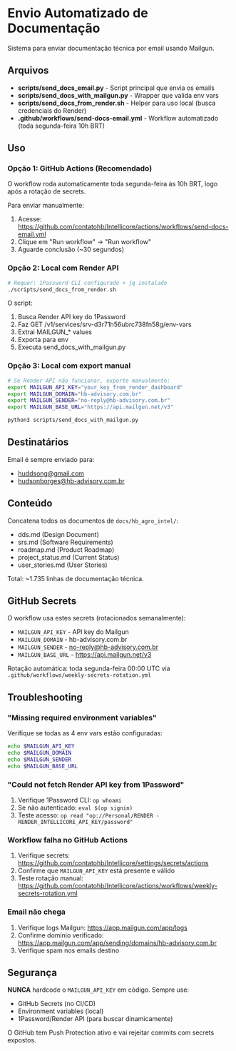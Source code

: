 # Envio Automatizado de Documentação

Sistema para enviar documentação técnica por email usando Mailgun.

## Arquivos

- **scripts/send_docs_email.py** - Script principal que envia os emails
- **scripts/send_docs_with_mailgun.py** - Wrapper que valida env vars
- **scripts/send_docs_from_render.sh** - Helper para uso local (busca credenciais do Render)
- **.github/workflows/send-docs-email.yml** - Workflow automatizado (toda segunda-feira 10h BRT)

## Uso

### Opção 1: GitHub Actions (Recomendado)

O workflow roda automaticamente toda segunda-feira às 10h BRT, logo após a rotação de secrets.

Para enviar manualmente:
1. Acesse: https://github.com/contatohb/Intellicore/actions/workflows/send-docs-email.yml
2. Clique em "Run workflow" → "Run workflow"
3. Aguarde conclusão (~30 segundos)

### Opção 2: Local com Render API

```bash
# Requer: 1Password CLI configurado + jq instalado
./scripts/send_docs_from_render.sh
```

O script:
1. Busca Render API key do 1Password
2. Faz GET /v1/services/srv-d3r71h56ubrc738fn58g/env-vars
3. Extrai MAILGUN_* values
4. Exporta para env
5. Executa send_docs_with_mailgun.py

### Opção 3: Local com export manual

```bash
# Se Render API não funcionar, exporte manualmente:
export MAILGUN_API_KEY="your_key_from_render_dashboard"
export MAILGUN_DOMAIN="hb-advisory.com.br"
export MAILGUN_SENDER="no-reply@hb-advisory.com.br"
export MAILGUN_BASE_URL="https://api.mailgun.net/v3"

python3 scripts/send_docs_with_mailgun.py
```

## Destinatários

Email é sempre enviado para:
- huddsong@gmail.com
- hudsonborges@hb-advisory.com.br

## Conteúdo

Concatena todos os documentos de `docs/hb_agro_intel/`:
- dds.md (Design Document)
- srs.md (Software Requirements)
- roadmap.md (Product Roadmap)
- project_status.md (Current Status)
- user_stories.md (User Stories)

Total: ~1.735 linhas de documentação técnica.

## GitHub Secrets

O workflow usa estes secrets (rotacionados semanalmente):
- `MAILGUN_API_KEY` - API key do Mailgun
- `MAILGUN_DOMAIN` - hb-advisory.com.br
- `MAILGUN_SENDER` - no-reply@hb-advisory.com.br
- `MAILGUN_BASE_URL` - https://api.mailgun.net/v3

Rotação automática: toda segunda-feira 00:00 UTC via `.github/workflows/weekly-secrets-rotation.yml`

## Troubleshooting

### "Missing required environment variables"

Verifique se todas as 4 env vars estão configuradas:
```bash
echo $MAILGUN_API_KEY
echo $MAILGUN_DOMAIN
echo $MAILGUN_SENDER
echo $MAILGUN_BASE_URL
```

### "Could not fetch Render API key from 1Password"

1. Verifique 1Password CLI: `op whoami`
2. Se não autenticado: `eval $(op signin)`
3. Teste acesso: `op read "op://Personal/RENDER - RENDER_INTELLICORE_API_KEY/password"`

### Workflow falha no GitHub Actions

1. Verifique secrets: https://github.com/contatohb/Intellicore/settings/secrets/actions
2. Confirme que `MAILGUN_API_KEY` está presente e válido
3. Teste rotação manual: https://github.com/contatohb/Intellicore/actions/workflows/weekly-secrets-rotation.yml

### Email não chega

1. Verifique logs Mailgun: https://app.mailgun.com/app/logs
2. Confirme domínio verificado: https://app.mailgun.com/app/sending/domains/hb-advisory.com.br
3. Verifique spam nos emails destino

## Segurança

**NUNCA** hardcode o `MAILGUN_API_KEY` em código. Sempre use:
- GitHub Secrets (no CI/CD)
- Environment variables (local)
- 1Password/Render API (para buscar dinamicamente)

O GitHub tem Push Protection ativo e vai rejeitar commits com secrets expostos.
